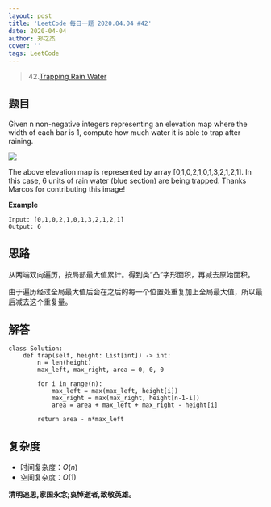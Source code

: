 ```yaml
---
layout: post
title: 'LeetCode 每日一题 2020.04.04 #42'
date: 2020-04-04
author: 郑之杰
cover: ''
tags: LeetCode
---
```


> 42.[Trapping Rain Water](https://leetcode-cn.com/problems/trapping-rain-water/)

## 题目
Given n non-negative integers representing an elevation map where the width of each bar is 1, compute how much water it is able to trap after raining.

![](https://assets.leetcode.com/uploads/2018/10/22/rainwatertrap.png)

The above elevation map is represented by array [0,1,0,2,1,0,1,3,2,1,2,1]. In this case, 6 units of rain water (blue section) are being trapped. Thanks Marcos for contributing this image!

**Example**
```
Input: [0,1,0,2,1,0,1,3,2,1,2,1]
Output: 6
```

## 思路
从两端双向遍历，按局部最大值累计。得到类“凸”字形面积，再减去原始面积。

由于遍历经过全局最大值后会在之后的每一个位置处重复加上全局最大值，所以最后减去这个重复量。

## 解答
```
class Solution:
    def trap(self, height: List[int]) -> int:
        n = len(height)
        max_left, max_right, area = 0, 0, 0

        for i in range(n):
            max_left = max(max_left, height[i])
            max_right = max(max_right, height[n-1-i])
            area = area + max_left + max_right - height[i]
            
        return area - n*max_left
```

## 复杂度
- 时间复杂度：$O(n)$
- 空间复杂度：$O(1)$

**清明追思,家国永念;哀悼逝者,致敬英雄。**
